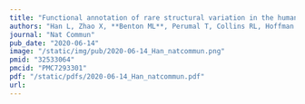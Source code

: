 ```yaml
---
title: "Functional annotation of rare structural variation in the human brain"
authors: "Han L, Zhao X, **Benton ML**, Perumal T, Collins RL, Hoffman GE, Johnson JS, Sloofman L, Wang HZ, Stone MR; CommonMind Consortium; Brennand KJ, Brand H, Sieberts SK, Marenco S, Peters MA, Lipska BK, Roussos P, **Capra JA**, Talkowski M, Ruderfer DM."
journal: "Nat Commun"
pub_date: "2020-06-14"
image: "/static/img/pub/2020-06-14_Han_natcommun.png"
pmid: "32533064"
pmcid: "PMC7293301"
pdf: "/static/pdfs/2020-06-14_Han_natcommun.pdf"
url: 
---
```

